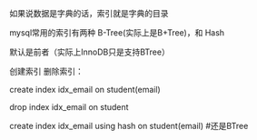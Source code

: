 如果说数据是字典的话，索引就是字典的目录

mysql常用的索引有两种 B-Tree(实际上是B+Tree)，和 Hash

默认是前者（实际上InnoDB只是支持BTree）

创建索引 删除索引：

create index idx_email on student(email)

drop index idx_email on student

create index idx_email using hash on student(email) #还是BTree


